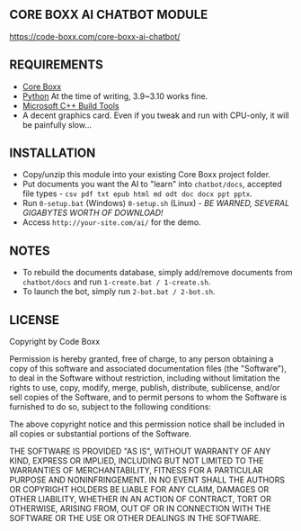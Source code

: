 ## CORE BOXX AI CHATBOT MODULE
https://code-boxx.com/core-boxx-ai-chatbot/

## REQUIREMENTS
* [Core Boxx](https://github.com/code-boxx/Core-Boxx-PHP-Framework/tree/main/core)
* [Python](https://www.python.org/) At the time of writing, 3.9~3.10 works fine.
* [Microsoft C++ Build Tools](https://visualstudio.microsoft.com/downloads/?q=build+tools)
* A decent graphics card. Even if you tweak and run with CPU-only, it will be painfully slow...

## INSTALLATION
* Copy/unzip this module into your existing Core Boxx project folder.
* Put documents you want the AI to "learn" into `chatbot/docs`, accepted file types - `csv pdf txt epub html md odt doc docx ppt pptx`.
* Run `0-setup.bat` (Windows) `0-setup.sh` (Linux) - *BE WARNED, SEVERAL GIGABYTES WORTH OF DOWNLOAD!*
* Access `http://your-site.com/ai/` for the demo.

## NOTES
* To rebuild the documents database, simply add/remove documents from `chatbot/docs` and run `1-create.bat / 1-create.sh`.
* To launch the bot, simply run `2-bot.bat / 2-bot.sh`.

## LICENSE
Copyright by Code Boxx

Permission is hereby granted, free of charge, to any person obtaining a copy
of this software and associated documentation files (the "Software"), to deal
in the Software without restriction, including without limitation the rights
to use, copy, modify, merge, publish, distribute, sublicense, and/or sell
copies of the Software, and to permit persons to whom the Software is
furnished to do so, subject to the following conditions:

The above copyright notice and this permission notice shall be included in all
copies or substantial portions of the Software.

THE SOFTWARE IS PROVIDED "AS IS", WITHOUT WARRANTY OF ANY KIND, EXPRESS OR
IMPLIED, INCLUDING BUT NOT LIMITED TO THE WARRANTIES OF MERCHANTABILITY,
FITNESS FOR A PARTICULAR PURPOSE AND NONINFRINGEMENT. IN NO EVENT SHALL THE
AUTHORS OR COPYRIGHT HOLDERS BE LIABLE FOR ANY CLAIM, DAMAGES OR OTHER
LIABILITY, WHETHER IN AN ACTION OF CONTRACT, TORT OR OTHERWISE, ARISING FROM,
OUT OF OR IN CONNECTION WITH THE SOFTWARE OR THE USE OR OTHER DEALINGS IN THE
SOFTWARE.